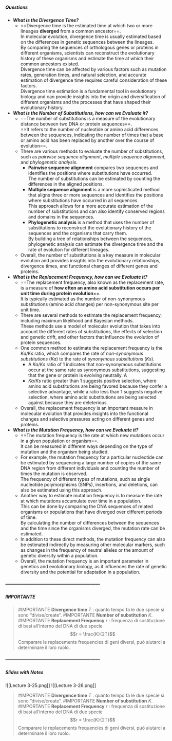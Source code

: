 ##### Questions
- ***What is the Divergence Time?***
	- ==Divergence time is the estimated time at which two or more lineages **diverged** from a common ancestor==. <br>In molecular evolution, divergence time is usually estimated based on the differences in genetic sequences between the lineages. <br>By comparing the sequences of orthologous genes or proteins in different organisms, scientists can reconstruct the evolutionary history of these organisms and estimate the time at which their common ancestors existed. <br>Divergence time can be affected by various factors such as mutation rates, generation times, and natural selection, and accurate estimation of divergence time requires careful consideration of these factors. <br>Divergence time estimation is a fundamental tool in evolutionary biology and can provide insights into the origin and diversification of different organisms and the processes that have shaped their evolutionary history.
- ***What is the Number of Substitutions, how can we Evaluate it?***
	- ==The number of substitutions is a measure of the evolutionary distance between two DNA or protein sequences==. <br>==It refers to the number of nucleotide or amino acid differences between the sequences, indicating the number of times that a base or amino acid has been replaced by another over the course of evolution==.
	- There are various methods to evaluate the number of substitutions, such as *pairwise sequence alignment*, *multiple sequence alignment*, and *phylogenetic analysis*.
		- **Pairwise sequence alignment** compares two sequences and identifies the positions where substitutions have occurred. <br>The number of substitutions can be estimated by counting the differences in the aligned positions.
		- **Multiple sequence alignment** is a more sophisticated method that aligns three or more sequences and identifies the positions where substitutions have occurred in all sequences. <br>This approach allows for a more accurate estimation of the number of substitutions and can also identify conserved regions and domains in the sequences.
		- **Phylogenetic analysis** is a method that uses the number of substitutions to reconstruct the evolutionary history of the sequences and the organisms that carry them. <br>By building a tree of relationships between the sequences, phylogenetic analysis can estimate the divergence time and the rate of evolution for different lineages.
	- Overall, the number of substitutions is a key measure in molecular evolution and provides insights into the evolutionary relationships, divergence times, and functional changes of different genes and proteins.
- ***What is the Replacement Frequency, how can we Evaluate it?***
	- ==The replacement frequency, also known as the replacement rate, is a measure of **how often an amino acid substitution occurs per unit time during protein evolution**==. <br>It is typically estimated as the number of non-synonymous substitutions (amino acid changes) per non-synonymous site per unit time.
	- There are several methods to estimate the replacement frequency, including maximum likelihood and Bayesian methods. <br>These methods use a model of molecular evolution that takes into account the different rates of substitutions, the effects of selection and genetic drift, and other factors that influence the evolution of protein sequences.
	- One common method to estimate the replacement frequency is the *Ka/Ks* ratio, which compares the rate of *non-synonymous substitutions* (*Ka*) to the rate of *synonymous substitutions* (*Ks*). 
		- A *Ka/Ks* ratio of 1 indicates that non-synonymous substitutions occur at the same rate as synonymous substitutions, suggesting that the gene or protein is evolving neutrally. A
		- *Ka/Ks* ratio greater than 1 suggests positive selection, where amino acid substitutions are being favored because they confer a selective advantage, while a ratio less than 1 suggests negative selection, where amino acid substitutions are being selected against because they are deleterious.
	- Overall, the replacement frequency is an important measure in molecular evolution that provides insights into the functional changes and selective pressures acting on different genes and proteins.
- ***What is the Mutation Frequency, how can we Evaluate it?***
	- ==The mutation frequency is the rate at which new mutations occur in a given population or organism==. <br>It can be measured in different ways depending on the type of mutation and the organism being studied.
	- For example, the mutation frequency for a particular nucleotide can be estimated by sequencing a large number of copies of the same DNA region from different individuals and counting the number of times the mutation is observed. <br>The frequency of different types of mutations, such as single nucleotide polymorphisms (SNPs), insertions, and deletions, can also be estimated using this approach.
	- Another way to estimate mutation frequency is to measure the rate at which mutations accumulate over time in a population. <br>This can be done by comparing the DNA sequences of related organisms or populations that have diverged over different periods of time. <br>By calculating the number of differences between the sequences and the time since the organisms diverged, the mutation rate can be estimated.
	- In addition to these direct methods, the mutation frequency can also be estimated indirectly by measuring other molecular markers, such as changes in the frequency of neutral alleles or the amount of genetic diversity within a population.
	- Overall, the mutation frequency is an important parameter in genetics and evolutionary biology, as it influences the rate of genetic diversity and the potential for adaptation in a population.

##### —————————————————————
##### IMPORTANTE

> #IMPORTANTE **Divergence time** $T$ : quanto tempo fa le due specie si sono “divise/create”.
> #IMPORTANTE **Number of substitution** $K$.
> #IMPORTANTE **Replacement Frequency** $r$ : frequenza di sostituzione di basi all’interno del DNA di due specie
> $$r = \frac{K}{2T}$$
> Comparare le replacements frequencies di geni diversi, può aiutarci a determinare il loro ruolo.

##### —————————————————————
##### Slides with Notes
![[Lecture 3-25.png]] ![[Lecture 3-26.png]] 

> #IMPORTANTE **Divergence time** $T$ : quanto tempo fa le due specie si sono “divise/create”.
> #IMPORTANTE **Number of substitution** $K$.
> #IMPORTANTE **Replacement Frequency** $r$ : frequenza di sostituzione di basi all’interno del DNA di due specie
> $$r = \frac{K}{2T}$$
> Comparare le replacements frequencies di geni diversi, può aiutarci a determinare il loro ruolo.